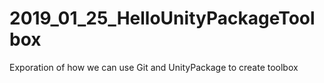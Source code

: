# 2019_01_25_HelloUnityPackageToolbox
Exporation of how we can use Git and UnityPackage to create toolbox
